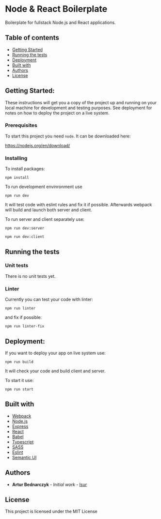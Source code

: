 # Node & React Boilerplate

Boilerplate for fullstack Node.js and React applications.

## Table of contents
- [Getting Started](#getting-started)
- [Running the tests](#running-the-tests)
- [Deployment](#deployment)
- [Built with](#built-with)
- [Authors](#authors)
- [License](#license)

## Getting Started:

These instructions will get you a copy of the project up and running on your local machine for development and testing purposes. See deployment for notes on how to deploy the project on a live system.

### Prerequisites

To start this project you need `node`. It can be downloaded here:

https://nodejs.org/en/download/

### Installing

To install packages:

`npm install`

To run development envinronment use

`npm run dev`

It will test code with eslint rules and fix it if possible. Afterwards webpack will build and launch both server and client.

To run server and client separately use:

`npm run dev:server`

`npm run dev:client`

## Running the tests
### Unit tests

There is no unit tests yet.

### Linter
Currently you can test your code with linter:

`npm run linter`

and fix if possible:

`npm run linter-fix`

## Deployment:

If you want to deploy your app on live system use:

`npm run build`

It will check your code and build client and server.

To start it use:

`npm run start`

## Built with

- [Webpack](https://webpack.js.org/)
- [Node.js](https://nodejs.org/en/)
- [Express](https://www.npmjs.com/package/express)
- [React](https://reactjs.org/)
- [Babel](https://babeljs.io/)
- [Typescript](https://www.typescriptlang.org/index.html)
- [SASS](https://sass-lang.com/)
- [Eslint](https://eslint.org/)
- [Semantic UI](https://react.semantic-ui.com/)

## Authors
- **Artur Bednarczyk** - *Initial work* -  [Isur](https://github.com/isur)

## License

This project is licensed under the MIT License
